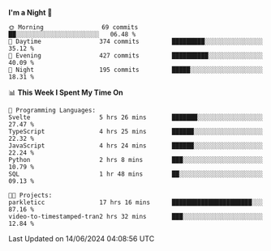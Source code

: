 <!--START_SECTION:waka-->
**I'm a Night 🦉** 

```text
🌞 Morning                69 commits          ██░░░░░░░░░░░░░░░░░░░░░░░   06.48 % 
🌆 Daytime                374 commits         █████████░░░░░░░░░░░░░░░░   35.12 % 
🌃 Evening                427 commits         ██████████░░░░░░░░░░░░░░░   40.09 % 
🌙 Night                  195 commits         █████░░░░░░░░░░░░░░░░░░░░   18.31 % 
```


📊 **This Week I Spent My Time On** 

```text
💬 Programming Languages: 
Svelte                   5 hrs 26 mins       ███████░░░░░░░░░░░░░░░░░░   27.47 % 
TypeScript               4 hrs 25 mins       ██████░░░░░░░░░░░░░░░░░░░   22.32 % 
JavaScript               4 hrs 24 mins       ██████░░░░░░░░░░░░░░░░░░░   22.24 % 
Python                   2 hrs 8 mins        ███░░░░░░░░░░░░░░░░░░░░░░   10.79 % 
SQL                      1 hr 48 mins        ██░░░░░░░░░░░░░░░░░░░░░░░   09.13 % 

🐱‍💻 Projects: 
parkleticc               17 hrs 16 mins      ██████████████████████░░░   87.16 % 
video-to-timestamped-tran2 hrs 32 mins       ███░░░░░░░░░░░░░░░░░░░░░░   12.84 % 
```


 Last Updated on 14/06/2024 04:08:56 UTC
<!--END_SECTION:waka-->
